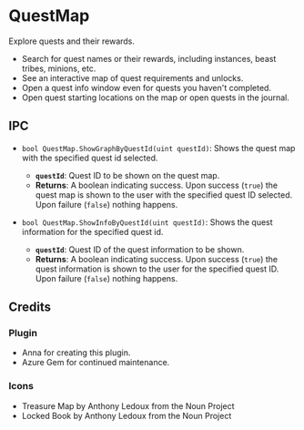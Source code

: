 # QuestMap
Explore quests and their rewards.
- Search for quest names or their rewards, including instances, beast tribes, minions, etc.
- See an interactive map of quest requirements and unlocks.
- Open a quest info window even for quests you haven't completed.
- Open quest starting locations on the map or open quests in the journal.

## IPC
- `bool QuestMap.ShowGraphByQuestId(uint questId)`: Shows the quest map with the specified quest id selected.
  - **`questId`**: Quest ID to be shown on the quest map.
  - **Returns**: A boolean indicating success. Upon success (`true`) the quest map is shown to the user with the specified quest ID selected. Upon failure (`false`) nothing happens.

- `bool QuestMap.ShowInfoByQuestId(uint questId)`: Shows the quest information for the specified quest id.
  - **`questId`**: Quest ID of the quest information to be shown.
  - **Returns**: A boolean indicating success. Upon success (`true`) the quest information is shown to the user for the specified quest ID. Upon failure (`false`) nothing happens.

## Credits
### Plugin
- Anna for creating this plugin.
- Azure Gem for continued maintenance.

### Icons
- Treasure Map by Anthony Ledoux from the Noun Project
- Locked Book by Anthony Ledoux from the Noun Project
